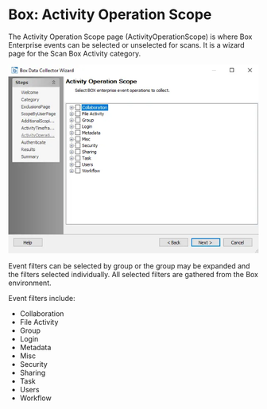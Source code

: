 # Box: Activity Operation Scope

The Activity Operation Scope page (ActivityOperationScope) is where Box Enterprise events can be selected or unselected for scans. It is a wizard page for the Scan Box Activity category.

![Box DC Wizard Activity Operation Scope page](../../../../../../static/img/product_docs/accessanalyzer/enterpriseauditor/admin/datacollector/box/activityoperation.webp)

Event filters can be selected by group or the group may be expanded and the filters selected individually. All selected filters are gathered from the Box environment.

Event filters include:

- Collaboration
- File Activity
- Group
- Login
- Metadata
- Misc
- Security
- Sharing
- Task
- Users
- Workflow
